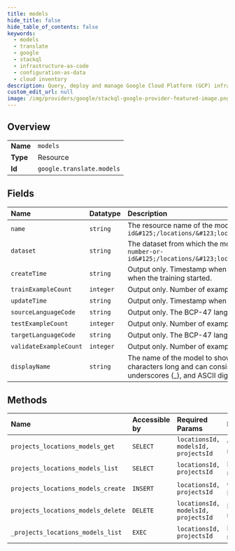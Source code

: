 ```yaml
---
title: models
hide_title: false
hide_table_of_contents: false
keywords:
  - models
  - translate
  - google    
  - stackql
  - infrastructure-as-code
  - configuration-as-data
  - cloud inventory
description: Query, deploy and manage Google Cloud Platform (GCP) infrastructure and resources using SQL
custom_edit_url: null
image: /img/providers/google/stackql-google-provider-featured-image.png
---
```

  
    

## Overview
<table><tbody>
<tr><td><b>Name</b></td><td><code>models</code></td></tr>
<tr><td><b>Type</b></td><td>Resource</td></tr>
<tr><td><b>Id</b></td><td><code>google.translate.models</code></td></tr>
</tbody></table>

## Fields
| Name | Datatype | Description |
|:-----|:---------|:------------|
| `name` | `string` | The resource name of the model, in form of `projects/&#123;project-number-or-id&#125;/locations/&#123;location_id&#125;/models/&#123;model_id&#125;` |
| `dataset` | `string` | The dataset from which the model is trained, in form of `projects/&#123;project-number-or-id&#125;/locations/&#123;location_id&#125;/datasets/&#123;dataset_id&#125;` |
| `createTime` | `string` | Output only. Timestamp when the model resource was created, which is also when the training started. |
| `trainExampleCount` | `integer` | Output only. Number of examples (sentence pairs) used to train the model. |
| `updateTime` | `string` | Output only. Timestamp when this model was last updated. |
| `sourceLanguageCode` | `string` | Output only. The BCP-47 language code of the source language. |
| `testExampleCount` | `integer` | Output only. Number of examples (sentence pairs) used to test the model. |
| `targetLanguageCode` | `string` | Output only. The BCP-47 language code of the target language. |
| `validateExampleCount` | `integer` | Output only. Number of examples (sentence pairs) used to validate the model. |
| `displayName` | `string` | The name of the model to show in the interface. The name can be up to 32 characters long and can consist only of ASCII Latin letters A-Z and a-z, underscores (_), and ASCII digits 0-9. |
## Methods
| Name | Accessible by | Required Params | Description |
|:-----|:--------------|:----------------|:------------|
| `projects_locations_models_get` | `SELECT` | `locationsId, modelsId, projectsId` | Gets a model. |
| `projects_locations_models_list` | `SELECT` | `locationsId, projectsId` | Lists models. |
| `projects_locations_models_create` | `INSERT` | `locationsId, projectsId` | Creates a Model. |
| `projects_locations_models_delete` | `DELETE` | `locationsId, modelsId, projectsId` | Deletes a model. |
| `_projects_locations_models_list` | `EXEC` | `locationsId, projectsId` | Lists models. |
